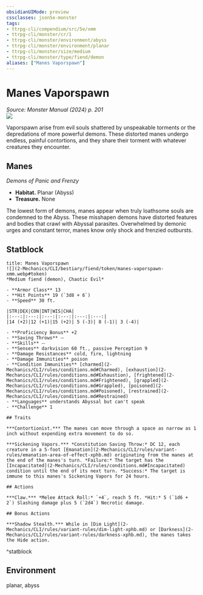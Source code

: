 ```yaml
---
obsidianUIMode: preview
cssclasses: json5e-monster
tags:
- ttrpg-cli/compendium/src/5e/xmm
- ttrpg-cli/monster/cr/1
- ttrpg-cli/monster/environment/abyss
- ttrpg-cli/monster/environment/planar
- ttrpg-cli/monster/size/medium
- ttrpg-cli/monster/type/fiend/demon
aliases: ["Manes Vaporspawn"]
---
```

# Manes Vaporspawn
*Source: Monster Manual (2024) p. 201*  
![](2-Mechanics/CLI/bestiary/fiend/img/manes.webp#right)

Vaporspawn arise from evil souls shattered by unspeakable torments or the depredations of more powerful demons. These distorted manes undergo endless, painful contortions, and they share their torment with whatever creatures they encounter.

## Manes

*Demons of Panic and Frenzy*

- **Habitat.** Planar (Abyss)  
- **Treasure.** None  

The lowest form of demons, manes appear when truly loathsome souls are condemned to the Abyss. These misshapen demons have distorted features and bodies that crawl with Abyssal parasites. Overwhelmed by demonic urges and constant terror, manes know only shock and frenzied outbursts.

## Statblock

```ad-statblock
title: Manes Vaporspawn
![](2-Mechanics/CLI/bestiary/fiend/token/manes-vaporspawn-xmm.webp#token)
*Medium fiend (demon), Chaotic Evil*

- **Armor Class** 13 
- **Hit Points** 19 (`3d8 + 6`) 
- **Speed** 30 ft.

|STR|DEX|CON|INT|WIS|CHA|
|:---:|:---:|:---:|:---:|:---:|:---:|
|14 (+2)|12 (+1)|15 (+2)| 5 (-3)| 8 (-1)| 3 (-4)|

- **Proficiency Bonus** +2
- **Saving Throws** ⏤
- **Skills** ⏤
- **Senses** darkvision 60 ft., passive Perception 9
- **Damage Resistances** cold, fire, lightning
- **Damage Immunities** poison
- **Condition Immunities** [charmed](2-Mechanics/CLI/rules/conditions.md#Charmed), [exhaustion](2-Mechanics/CLI/rules/conditions.md#Exhaustion), [frightened](2-Mechanics/CLI/rules/conditions.md#Frightened), [grappled](2-Mechanics/CLI/rules/conditions.md#Grappled), [poisoned](2-Mechanics/CLI/rules/conditions.md#Poisoned), [restrained](2-Mechanics/CLI/rules/conditions.md#Restrained)
- **Languages** understands Abyssal but can't speak
- **Challenge** 1

## Traits

***Contortionist.*** The manes can move through a space as narrow as 1 inch without expending extra movement to do so.

***Sickening Vapors.*** *Constitution Saving Throw:* DC 12, each creature in a 5-foot [Emanation](2-Mechanics/CLI/rules/variant-rules/emanation-area-of-effect-xphb.md) originating from the manes at the end of the manes's turn. *Failure:* The target has the [Incapacitated](2-Mechanics/CLI/rules/conditions.md#Incapacitated) condition until the end of its next turn. *Success:* The target is immune to this manes's Sickening Vapors for 24 hours.

## Actions

***Claw.*** *Melee Attack Roll:* `+4`, reach 5 ft. *Hit:* 5 (`1d6 + 2`) Slashing damage plus 5 (`2d4`) Necrotic damage.

## Bonus Actions

***Shadow Stealth.*** While in [Dim Light](2-Mechanics/CLI/rules/variant-rules/dim-light-xphb.md) or [Darkness](2-Mechanics/CLI/rules/variant-rules/darkness-xphb.md), the manes takes the Hide action.
```
^statblock

## Environment

planar, abyss